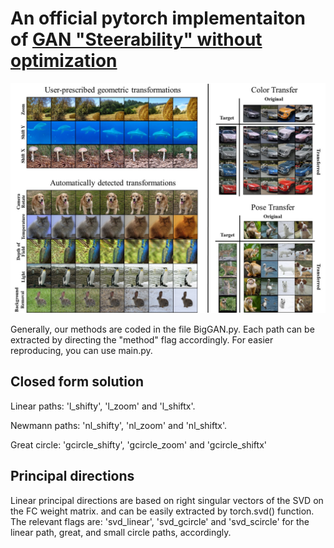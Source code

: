 
# An official pytorch implementaiton of [GAN "Steerability" without optimization](https://arxiv.org/pdf/2012.05328.pdf) 


![logo](teaser.jpg)


Generally, our methods are coded in the file BigGAN.py. Each path can be extracted by directing the "method" flag accordingly.
For easier reproducing, you can use main.py.

## Closed form solution 


Linear paths: 'l_shifty', 'l_zoom' and 'l_shiftx'.

Newmann paths: 'nl_shifty', 'nl_zoom' and 'nl_shiftx'.

Great circle: 'gcircle_shifty', 'gcircle_zoom' and 'gcircle_shiftx'

## Principal directions
Linear principal directions are based on right singular vectors of the SVD on the FC weight matrix. and can be easily extracted by torch.svd() function. 
The relevant flags are: 'svd_linear', 'svd_gcircle' and 'svd_scircle' for the linear path, great, and small circle paths, accordingly.  






